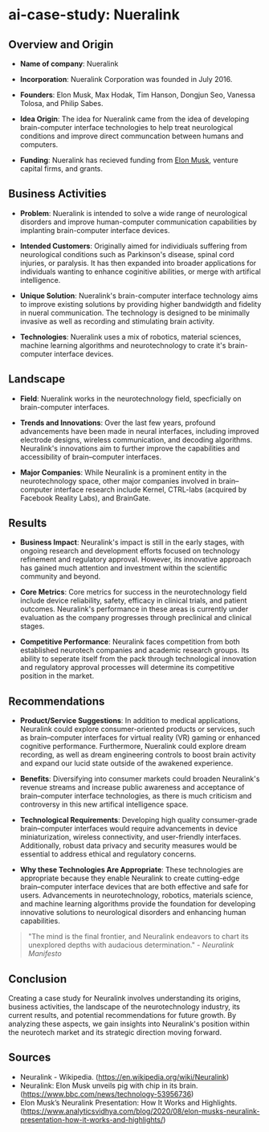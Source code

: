# ai-case-study: Nueralink

## Overview and Origin

- **Name of company**: Nueralink

- **Incorporation**: Nueralink Corporation was founded in July 2016.

- **Founders**: Elon Musk, Max Hodak, Tim Hanson, Dongjun Seo, Vanessa Tolosa, and Philip Sabes.

- **Idea Origin**: The idea for Nueralink came from the idea of developing brain-computer interface technologies to help treat neurological conditions and improve direct communcation between humans and computers.

- **Funding**: Nueralink has recieved funding from [Elon Musk](https://en.wikipedia.org/wiki/Elon_Musk), venture capital firms, and grants.

## Business Activities

- **Problem**: Nueralink is intended to solve a wide range of neurological disorders and improve human-computer communication capabilities by implanting brain-computer interface devices.

- **Intended Customers**: Originally aimed for individiuals suffering from neurological conditions such as Parkinson's disease, spinal cord injuries, or paralysis. It has then expanded into broader applications for individuals wanting to enhance coginitive abilities, or merge with artifical intelligence.

- **Unique Solution**: Nueralink's brain-computer interface technology aims to improve existing solutions by providing higher bandwidgth and fidelity in nueral communication. The technology is designed to be minimally invasive as well as recording and stimulating brain activity.

- **Technologies**: Nueralink uses a mix of robotics, material sciences, machine learning algorithms and neurotechnology to crate it's brain-computer interface devices.

## Landscape

- **Field**: Nueralink works in the neurotechnology field, specficially on brain-computer interfaces.

-  **Trends and Innovations**: Over the last few years, profound advancements have been made in neural interfaces, including improved electrode designs, wireless communication, and decoding algorithms. Neuralink's innovations aim to further improve the capabilities and accessibility of brain–computer interfaces.

- **Major Companies**: While Neuralink is a prominent entity in the neurotechnology space, other major companies involved in brain–computer interface research include Kernel, CTRL-labs (acquired by Facebook Reality Labs), and BrainGate.

## Results

- **Business Impact**: Neuralink's impact is still in the early stages, with ongoing research and development efforts focused on technology refinement and regulatory approval. However, its innovative approach has gained much attention and investment within the scientific community and beyond.

- **Core Metrics**: Core metrics for success in the neurotechnology field include device reliability, safety, efficacy in clinical trials, and patient outcomes. Neuralink's performance in these areas is currently under evaluation as the company progresses through preclinical and clinical stages.

- **Competitive Performance**: Neuralink faces competition from both established neurotech companies and academic research groups. Its ability to seperate itself from the pack through technological innovation and regulatory approval processes will determine its competitive position in the market.

## Recommendations

- **Product/Service Suggestions**: In addition to medical applications, Neuralink could explore consumer-oriented products or services, such as brain–computer interfaces for virtual reality (VR) gaming or enhanced cognitive performance. Furthermore, Nueralink could explore dream recording, as well as dream engineering controls to boost brain activity and expand our lucid state outside of the awakened experience.

- **Benefits**: Diversifying into consumer markets could broaden Neuralink's revenue streams and increase public awareness and acceptance of brain–computer interface technologies, as there is much criticism and controversy in this new artifical intelligence space.

- **Technological Requirements**: Developing high quality consumer-grade brain–computer interfaces would require advancements in device miniaturization, wireless connectivity, and user-friendly interfaces. Additionally, robust data privacy and security measures would be essential to address ethical and regulatory concerns.

- **Why these Technologies Are Appropriate**: These technologies are appropriate because they enable Neuralink to create cutting-edge brain–computer interface devices that are both effective and safe for users. Advancements in neurotechnology, robotics, materials science, and machine learning algorithms provide the foundation for developing innovative solutions to neurological disorders and enhancing human capabilities.

> "The mind is the final frontier, and Neuralink endeavors to chart its unexplored depths with audacious determination." - *Neuralink Manifesto*

## Conclusion

Creating a case study for Neuralink involves understanding its origins, business activities, the landscape of the neurotechnology industry, its current results, and potential recommendations for future growth. By analyzing these aspects, we gain insights into Neuralink's position within the neurotech market and its strategic direction moving forward.

## Sources

- Neuralink - Wikipedia. (https://en.wikipedia.org/wiki/Neuralink)
- Neuralink: Elon Musk unveils pig with chip in its brain. (https://www.bbc.com/news/technology-53956736)
- Elon Musk’s Neuralink Presentation: How It Works and Highlights. (https://www.analyticsvidhya.com/blog/2020/08/elon-musks-neuralink-presentation-how-it-works-and-highlights/)